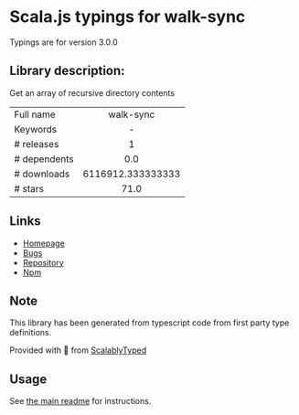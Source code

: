 
# Scala.js typings for walk-sync

Typings are for version 3.0.0

## Library description:
Get an array of recursive directory contents

|                    |                 |
| ------------------ | :-------------: |
| Full name          | walk-sync |
| Keywords           | - |
| # releases         | 1 |
| # dependents       | 0.0 |
| # downloads        | 6116912.333333333 |
| # stars            | 71.0 |

## Links
- [Homepage](https://github.com/joliss/node-walk-sync#readme)
- [Bugs](https://github.com/joliss/node-walk-sync/issues)
- [Repository](https://github.com/joliss/node-walk-sync)
- [Npm](https://www.npmjs.com/package/walk-sync)
    


## Note
This library has been generated from typescript code from first party type definitions.

Provided with :purple_heart: from [ScalablyTyped](https://github.com/oyvindberg/ScalablyTyped)

## Usage
See [the main readme](../../readme.md) for instructions.


